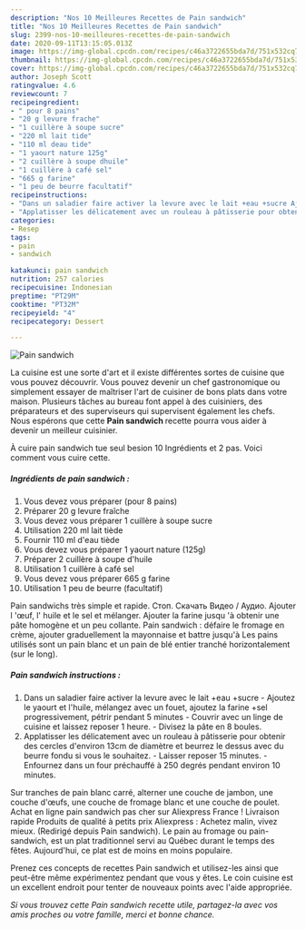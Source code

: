 ```yaml
---
description: "Nos 10 Meilleures Recettes de Pain sandwich"
title: "Nos 10 Meilleures Recettes de Pain sandwich"
slug: 2399-nos-10-meilleures-recettes-de-pain-sandwich
date: 2020-09-11T13:15:05.013Z
image: https://img-global.cpcdn.com/recipes/c46a3722655bda7d/751x532cq70/pain-sandwich-photo-principale-de-la-recette.jpg
thumbnail: https://img-global.cpcdn.com/recipes/c46a3722655bda7d/751x532cq70/pain-sandwich-photo-principale-de-la-recette.jpg
cover: https://img-global.cpcdn.com/recipes/c46a3722655bda7d/751x532cq70/pain-sandwich-photo-principale-de-la-recette.jpg
author: Joseph Scott
ratingvalue: 4.6
reviewcount: 7
recipeingredient:
- " pour 8 pains"
- "20 g levure frache"
- "1 cuillère à soupe sucre"
- "220 ml lait tide"
- "110 ml deau tide"
- "1 yaourt nature 125g"
- "2 cuillère à soupe dhuile"
- "1 cuillère à café sel"
- "665 g farine"
- "1 peu de beurre facultatif"
recipeinstructions:
- "Dans un saladier faire activer la levure avec le lait +eau +sucre Ajoutez le yaourt et l&#39;huile, mélangez avec un fouet, ajoutez la farine +sel progressivement, pétrir pendant 5 minutes Couvrir avec un linge de cuisine et laissez reposer 1 heure. Divisez la pâte en 8 boules."
- "Applatisser les délicatement avec un rouleau à pâtisserie pour obtenir des cercles d&#39;environ 13cm de diamètre et beurrez le dessus avec du beurre fondu si vous le souhaitez.  Laisser reposer 15 minutes. Enfournez dans un four préchauffé à 250 degrés pendant environ 10 minutes."
categories:
- Resep
tags:
- pain
- sandwich

katakunci: pain sandwich 
nutrition: 257 calories
recipecuisine: Indonesian
preptime: "PT29M"
cooktime: "PT32M"
recipeyield: "4"
recipecategory: Dessert

---
```



![Pain sandwich](https://img-global.cpcdn.com/recipes/c46a3722655bda7d/751x532cq70/pain-sandwich-photo-principale-de-la-recette.jpg)

La cuisine est une sorte d'art et il existe différentes sortes de cuisine que vous pouvez découvrir. Vous pouvez devenir un chef gastronomique ou simplement essayer de maîtriser l'art de cuisiner de bons plats dans votre maison. Plusieurs tâches au bureau font appel à des cuisiniers, des préparateurs et des superviseurs qui supervisent également les chefs. Nous espérons que cette <strong> Pain sandwich </strong> recette pourra vous aider à devenir un meilleur cuisinier.

<!--inarticleads1-->

À cuire pain sandwich tue seul besion 10 Ingrédients et 2 pas. Voici comment vous cuire cette.

##### Ingrédients de pain sandwich :

1. Vous devez vous préparer  (pour 8 pains)
1. Préparer 20 g levure fraîche
1. Vous devez vous préparer 1 cuillère à soupe sucre
1. Utilisation 220 ml lait tiède
1. Fournir 110 ml d&#39;eau tiède
1. Vous devez vous préparer 1 yaourt nature (125g)
1. Préparer 2 cuillère à soupe d&#39;huile
1. Utilisation 1 cuillère à café sel
1. Vous devez vous préparer 665 g farine
1. Utilisation 1 peu de beurre (facultatif)


Pain sandwichs très simple et rapide. Стоп. Скачать Видео / Аудио. Ajouter l &#39;œuf, l&#39; huile et le sel et mélanger. Ajouter la farine jusqu &#39;à obtenir une pâte homogène et un peu collante. Pain sandwich : défaire le fromage en crème, ajouter graduellement la mayonnaise et battre jusqu&#39;à Les pains utilisés sont un pain blanc et un pain de blé entier tranché horizontalement (sur le long). 

<!--inarticleads2-->

##### Pain sandwich instructions :

1. Dans un saladier faire activer la levure avec le lait +eau +sucre - Ajoutez le yaourt et l&#39;huile, mélangez avec un fouet, ajoutez la farine +sel progressivement, pétrir pendant 5 minutes - Couvrir avec un linge de cuisine et laissez reposer 1 heure. - Divisez la pâte en 8 boules.
1. Applatisser les délicatement avec un rouleau à pâtisserie pour obtenir des cercles d&#39;environ 13cm de diamètre et beurrez le dessus avec du beurre fondu si vous le souhaitez.  - Laisser reposer 15 minutes. - Enfournez dans un four préchauffé à 250 degrés pendant environ 10 minutes.


Sur tranches de pain blanc carré, alterner une couche de jambon, une couche d&#39;œufs, une couche de fromage blanc et une couche de poulet. Achat en ligne pain sandwich pas cher sur Aliexpress France ! Livraison rapide Produits de qualité à petits prix Aliexpress : Achetez malin, vivez mieux. (Redirigé depuis Pain sandwich). Le pain au fromage ou pain-sandwich, est un plat traditionnel servi au Québec durant le temps des fêtes. Aujourd&#39;hui, ce plat est de moins en moins populaire. 

<!--inarticleads1-->

<p>
Prenez ces concepts de recettes Pain sandwich et utilisez-les ainsi que peut-être même expérimentez pendant que vous y êtes. Le coin cuisine est un excellent endroit pour tenter de nouveaux points avec l'aide appropriée.
</p>

<p>
<i>Si vous trouvez cette Pain sandwich recette utile, partagez-la avec vos amis proches ou votre famille, merci et bonne chance.</i>
</p>
